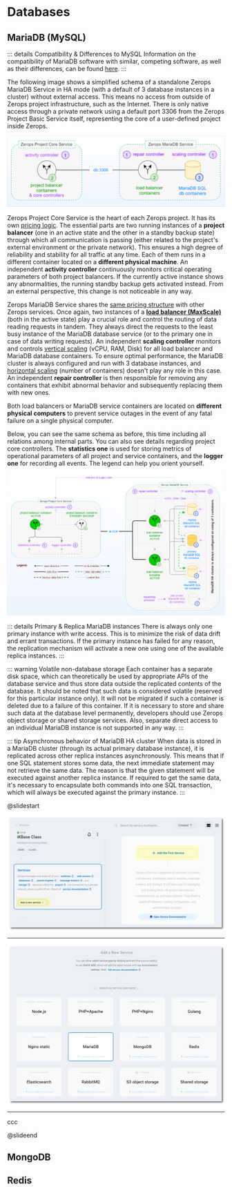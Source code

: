 # Databases

## MariaDB (MySQL)

<!-- markdownlint-disable DOCSMD004 -->
::: details Compatibility & Differences to MySQL
Information on the compatibility of MariaDB software with similar, competing software, as well as their differences, can be found [here](https://mariadb.com/kb/en/compatibility-differences).
:::
<!-- markdownlint-enable DOCSMD004 -->

The following image shows a simplified schema of a standalone Zerops MariaDB Service in HA mode (with a default of 3 database instances in a cluster) without external access. This means no access from outside of Zerops project infrastructure, such as the Internet. There is only native access through a private network using a default port 3306 from the Zerops Project Basic Service itself, representing the core of a user-defined project inside Zerops.

![Zerops MariaDB Service](./images/Zerops-MariaDB-Service-Base.png "Zerops MariaDB Service")

Zerops Project Core Service is the heart of each Zerops project. It has its own [pricing logic](/documentation/overview/pricing.html#projects). The essential parts are two running instances of a **project balancer** (one in an active state and the other in a standby backup state) through which all communication is passing (either related to the project's external environment or the private network). This ensures a high degree of reliability and stability for all traffic at any time. Each of them runs in a different container located on a **different physical machine**. An independent **activity controller** continuously monitors critical operating parameters of both project balancers. If the currently active instance shows any abnormalities, the running standby backup gets activated instead. From an external perspective, this change is not noticeable in any way.

Zerops MariaDB Service shares the [same pricing structure](/documentation/overview/pricing.html#services) with other Zerops services. Once again, two instances of a **[load balancer (MaxScale)](https://mariadb.com/kb/en/maxscale)** (both in the active state) play a crucial role and control the routing of data reading requests in tandem. They always direct the requests to the least busy instance of the MariaDB database service (or to the primary one in case of data writing requests). An independent **scaling controller** monitors and controls [vertical scaling](/documentation/automatic-scaling/how-automatic-scaling-works.html#vertical-scaling) (vCPU, RAM, Disk) for all load balancer and MariaDB database containers. To ensure optimal performance, the MariaDB cluster is always configured and run with 3 database instances, and [horizontal scaling](/documentation/automatic-scaling/how-automatic-scaling-works.html#horizontal-scaling) (number of containers) doesn't play any role in this case. An independent **repair controller** is then responsible for removing any containers that exhibit abnormal behavior and subsequently replacing them with new ones.

Both load balancers or MariaDB service containers are located on **different physical computers** to prevent service outages in the event of any fatal failure on a single physical computer.

Below, you can see the same schema as before, this time including all relations among internal parts. You can also see details regarding project core controllers. The **statistics one** is used for storing metrics of operational parameters of all project and service containers, and the **logger one** for recording all events. The legend can help you orient yourself.

![Zerops MariaDB Service](./images/Zerops-MariaDB-Service-Detail.png "Zerops MariaDB Service")

<!-- markdownlint-disable DOCSMD004 -->
::: details Primary & Replica MariaDB instances
There is always only one primary instance with write access. This is to minimize the risk of data drift and errant transactions. If the primary instance has failed for any reason, the replication mechanism will activate a new one using one of the available replica instances.
:::
<!-- markdownlint-enable DOCSMD004 -->

<!-- markdownlint-disable DOCSMD004 -->
::: warning Volatile non-database storage
Each container has a separate disk space, which can theoretically be used by appropriate APIs of the database service and thus store data outside the replicated contents of the database. It should be noted that such data is considered volatile (reserved for this particular instance only). It will not be migrated if such a container is deleted due to a failure of this container. If it is necessary to store and share such data at the database level permanently, developers should use Zerops object storage or shared storage services. Also, separate direct access to an individual MariaDB instance is not supported in any way.
:::
<!-- markdownlint-enable DOCSMD004 -->

<!-- markdownlint-disable DOCSMD004 -->
::: tip Asynchronous behavior of MariaDB HA cluster
When data is stored in a MariaDB cluster (through its actual primary database instance), it is replicated across other replica instances asynchronously. This means that if one SQL statement stores some data, the next immediate statement may not retrieve the same data. The reason is that the given statement will be executed against another replica instance. If required to get the same data, it's necessary to encapsulate both commands into one SQL transaction, which will always be executed against the primary instance.
:::
<!-- markdownlint-enable DOCSMD004 -->

@slidestart

![MariaDB Service](./images/Add-New-Service.png "Add a New Service")

---

![MariaDB Service](./images/New-Service-MariaDB-Category.png "Select MariaDB")

---

ccc

@slideend

## MongoDB

## Redis
